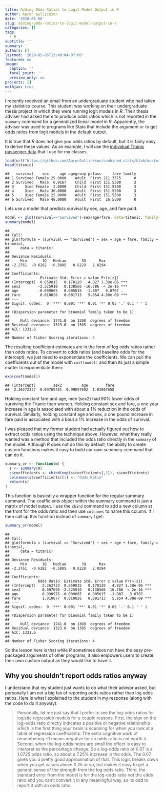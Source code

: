 ```yaml
---
title: Adding Odds Ratios to Logit Model Output in R
author: Aaron Gullickson
date: '2020-05-06'
slug: adding-odds-ratios-to-logit-model-output-in-r
categories: []
tags:
  - R
subtitle: ''
summary: ''
authors: []
lastmod: '2020-05-06T13:49:04-07:00'
featured: no
image:
  caption: ''
  focal_point: ''
  preview_only: no
projects: []
mathjax: true
---
```


I recently received an email from an undergraduate student who had taken my statistics course. This student was working on their undergraduate thesis project in which they were running logit models in *R*. Their thesis adviser had asked them to produce odds ratios which is not reported in the `summary` command for a generalized linear model in *R*. Apparently, the advisor was used to programs like Stata that include the argument `or` to get odds ratios from logit models in the default output.

It is true that *R* does not give you odds ratios by default, but it is fairly easy to derive these values. As an example, I will use the [individual Titanic passenger data](https://github.com/AaronGullickson/combined_stats/tree/master/example_datasets/titanic) that I use for my classes.


```r
load(url("https://github.com/AaronGullickson/combined_stats/blob/master/example_datasets/titanic/titanic.RData?raw=true"))
head(titanic)
```

```
##   survival    sex     age agegroup pclass     fare family
## 1 Survived Female 29.0000    Adult  First 211.3375      0
## 2 Survived   Male  0.9167    Child  First 151.5500      3
## 3     Died Female  2.0000    Child  First 151.5500      3
## 4     Died   Male 30.0000    Adult  First 151.5500      3
## 5     Died Female 25.0000    Adult  First 151.5500      3
## 6 Survived   Male 48.0000    Adult  First  26.5500      0
```

Lets use a model that predicts survival by sex, age, and fare paid.


```r
model <- glm((survival=="Survived")~sex+age+fare, data=titanic, family=binomial)
summary(model)
```

```
## 
## Call:
## glm(formula = (survival == "Survived") ~ sex + age + fare, family = binomial, 
##     data = titanic)
## 
## Deviance Residuals: 
##     Min       1Q   Median       3Q      Max  
## -2.2761  -0.6282  -0.5885   0.8228   2.0294  
## 
## Coefficients:
##              Estimate Std. Error z value Pr(>|z|)    
## (Intercept)  0.859815   0.178120   4.827 1.38e-06 ***
## sex2        -2.325910   0.138566 -16.786  < 2e-16 ***
## age         -0.009065   0.005015  -1.807   0.0707 .  
## fare         0.010026   0.001713   5.854 4.80e-09 ***
## ---
## Signif. codes:  0 '***' 0.001 '**' 0.01 '*' 0.05 '.' 0.1 ' ' 1
## 
## (Dispersion parameter for binomial family taken to be 1)
## 
##     Null deviance: 1741.0  on 1308  degrees of freedom
## Residual deviance: 1323.6  on 1305  degrees of freedom
## AIC: 1331.6
## 
## Number of Fisher Scoring iterations: 4
```

The resulting coefficient estimates are in the form of log odds ratios rather than odds ratios. To convert to odds ratios (and baseline odds for the intercept), we just need to exponentiate the coefficients. We can pull the coefficients out of the model with `coef(model)` and then its just a simple matter to exponentiate them:


```r
exp(coef(model))
```

```
## (Intercept)        sex2         age        fare 
##  2.36272327  0.09769451  0.99097602  1.01007658
```

Holding constant fare and age, men (sex2) had 90% lower odds of surviving the Titanic than women. Holding constant sex and fare, a one year increase in age is associated with about a 1% reduction in the odds of survival. Similarly, holding constant age and sex, a one pound increase in fare paid is associated with a bout a 1% increase in the odds of survival.

I was pleased that my former student had actually figured out how to extract odds ratios using the technique above. However, what they really wanted was a method that included the odds ratio directly in the `summary` of the model. Although *R* does not do this by default, the ability to create custom functions makes it easy to build our own summary command that can do it. 


```r
summary_or <- function(m) {
  s <- summary(m)
  s$coefficients <- cbind(exp(s$coefficients[,1]), s$coefficients)
  colnames(s$coefficients)[1] <- "Odds Ratio"
  return(s)
}
```

This function is basically a wrapper function for the regular summary command. The coefficients object within the summary command is just a matrix of model output. I use the `cbind` command to add a new column at the front for the odds ratio and then use `colnames` to name this column. If I then call up this function instead of `summary` I get:


```r
summary_or(model)
```

```
## 
## Call:
## glm(formula = (survival == "Survived") ~ sex + age + fare, family = binomial, 
##     data = titanic)
## 
## Deviance Residuals: 
##     Min       1Q   Median       3Q      Max  
## -2.2761  -0.6282  -0.5885   0.8228   2.0294  
## 
## Coefficients:
##             Odds Ratio  Estimate Std. Error z value Pr(>|z|)    
## (Intercept)   2.362723  0.859815   0.178120   4.827 1.38e-06 ***
## sex2          0.097695 -2.325910   0.138566 -16.786  < 2e-16 ***
## age           0.990976 -0.009065   0.005015  -1.807   0.0707 .  
## fare          1.010077  0.010026   0.001713   5.854 4.80e-09 ***
## ---
## Signif. codes:  0 '***' 0.001 '**' 0.01 '*' 0.05 '.' 0.1 ' ' 1
## 
## (Dispersion parameter for binomial family taken to be 1)
## 
##     Null deviance: 1741.0  on 1308  degrees of freedom
## Residual deviance: 1323.6  on 1305  degrees of freedom
## AIC: 1331.6
## 
## Number of Fisher Scoring iterations: 4
```

So the lesson here is that while *R* sometimes does not have the easy pre-packaged arguments of other programs, it also empowers users to create their own custom output as they would like to have it. 

## Why you shouldn't report odds ratios anyway

I understand that my student just wants to do what their advisor asked, but personally I am not a big fan of reporting odds ratios rather than log odds ratios. Here is what I explained to the student in my response (along with the code to do it anyway):

> Personally, let me just say that I prefer to see the log-odds ratios for logistic regression models for a couple reasons. First, the sign on the log-odds ratio directly indicates a positive or negative relationship which is the first thing your brain is scanning for when you look at a table of regression coefficients. The extra cognitive work of remembering <1 means negative for an odds ratio is not worth it. Second, when the log-odds ratios are small the effect is easy to interpret as the percentage change. So a log-odds ratio of 0.07 is a 1.0725 odds ratio, so about a 7.25% increase in the odds. The 0.07 gives you a pretty good approximation of that. This logic breaks down when you get values above 0.25 or so, but makes it easy to get a general sense of the strength from the log odds ratio. Third, the standard error from the model is for the log-odds ratio not the odds ratio and you can’t convert it in any meaningful way, so its odd to report it with an odds ratio.

